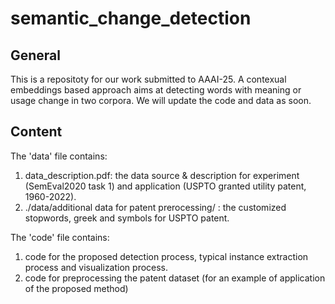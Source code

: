 # semantic_change_detection

## General

This is a repositoty for our work submitted to AAAI-25. A contexual embeddings based approach aims at detecting words with meaning or usage change in two corpora.
We will update the code and data as soon.

## Content
The 'data' file contains:
  1) data_description.pdf: the data source & description for experiment (SemEval2020 task 1) and application (USPTO granted utility patent, 1960-2022).
  2) ./data/additional data for patent prerocessing/ : the customized stopwords, greek and symbols for USPTO patent.

The 'code' file contains:
  1) code for the proposed detection process, typical instance extraction process and visualization process.
  2) code for preprocessing the patent dataset (for an example of application of the proposed method)
